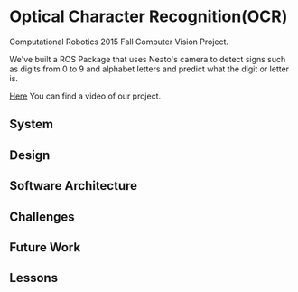 # Optical Character Recognition(OCR)
Computational Robotics 2015 Fall Computer Vision Project.

We've built a ROS Package that uses Neato's camera to detect signs such as digits from 0 to 9 and alphabet letters and predict what the digit or letter is.

[Here](http://) You can find a video of our project.

## System 


## Design


## Software Architecture


## Challenges




## Future Work

## Lessons
